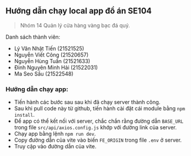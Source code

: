 ## Hướng dẫn chạy local app đồ án SE104
> Nhóm 14 Quản lý cửa hàng vàng bạc đá quý.

Danh sách thành viên:
- Lý Văn Nhật Tiến (21521525)
- Nguyễn Viết Công (21520657)
- Nguyễn Hùng Tuấn (21521633)
- Đinh Nguyên Minh Hải (21522031)
- Ma Seo Sầu (21522548)



### Hướng dẫn chạy app:
- Tiến hành các bước sau sau khi đã chạy server thành công.
- Sau khi pull code này từ github, tiến hành cài đặt cái module bằng `npm install`.
- Để app có thể kết nối với server, chắc chắn rằng đường dẫn `BASE_URL` trong file `src/api/axios.config.js` khớp với đường link của server.
- Chạy app bằng lệnh `npm run dev`.
- Copy đường dẫn của vite vào biến `FE_ORIGIN` trong file `.env` ở server.
- Truy cập vào đường dẫn của vite.
